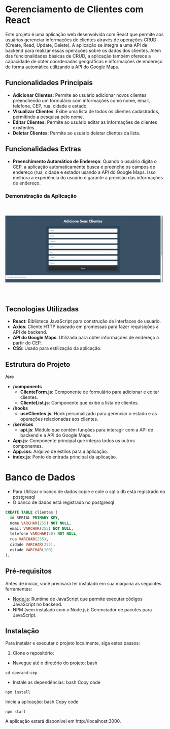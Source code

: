 # Gerenciamento de Clientes com React

Este projeto é uma aplicação web desenvolvida com React que permite aos usuários gerenciar informações de clientes através de operações CRUD (Create, Read, Update, Delete). A aplicação se integra a uma API de backend para realizar essas operações sobre os dados dos clientes. Além das funcionalidades básicas de CRUD, a aplicação também oferece a capacidade de obter coordenadas geográficas e informações de endereço de forma automática utilizando a API do Google Maps.

## Funcionalidades Principais

- **Adicionar Clientes**: Permite ao usuário adicionar novos clientes preenchendo um formulário com informações como nome, email, telefone, CEP, rua, cidade e estado.
- **Visualizar Clientes**: Exibe uma lista de todos os clientes cadastrados, permitindo a pesquisa pelo nome.
- **Editar Clientes**: Permite ao usuário editar as informações de clientes existentes.
- **Deletar Clientes**: Permite ao usuário deletar clientes da lista.

## Funcionalidades Extras

- **Preenchimento Automático de Endereço**: Quando o usuário digita o CEP, a aplicação automaticamente busca e preenche os campos de endereço (rua, cidade e estado) usando a API do Google Maps. Isso melhora a experiência do usuário e garante a precisão das informações de endereço.

### Demonstração da Aplicação
![Demonstração da Aplicação](./client/images/demo.gif)

## Tecnologias Utilizadas

- **React**: Biblioteca JavaScript para construção de interfaces de usuário.
- **Axios**: Cliente HTTP baseado em promessas para fazer requisições à API de backend.
- **API do Google Maps**: Utilizada para obter informações de endereço a partir do CEP.
- **CSS**: Usado para estilização da aplicação.



## Estrutura do Projeto

**/src**
- **/components**
  - **ClienteForm.js**: Componente de formulário para adicionar e editar clientes.
  - **ClienteList.js**: Componente que exibe a lista de clientes.
- **/hooks**
  - **useClientes.js**: Hook personalizado para gerenciar o estado e as operações relacionadas aos clientes.
- **/services**
  - **api.js**: Módulo que contém funções para interagir com a API de backend e a API do Google Maps.
- **App.js**: Componente principal que integra todos os outros componentes.
- **App.css**: Arquivo de estilos para a aplicação.
- **index.js**: Ponto de entrada principal da aplicação.


# Banco de Dados

 - Para Utilizar o banco de dados copie e cole o sql o db está registrado no postgresql 
  - O banco de dados está registrado no postgresql
 
  ``` SQL
  CREATE TABLE clientes (
    id SERIAL PRIMARY KEY,
    nome VARCHAR(255) NOT NULL,
    email VARCHAR(255) NOT NULL,
    telefone VARCHAR(20) NOT NULL,
    rua VARCHAR(255),
    cidade VARCHAR(255),
    estado VARCHAR(100)
);
```



## Pré-requisitos

Antes de iniciar, você precisará ter instalado em sua máquina as seguintes ferramentas:

- [Node.js](https://nodejs.org/en/): Runtime de JavaScript que permite executar códigos JavaScript no backend.
- NPM (vem instalado com o Node.js): Gerenciador de pacotes para JavaScript.

## Instalação

Para instalar e executar o projeto localmente, siga estes passos:

1. Clone o repositório:



- Navegue até o diretório do projeto:
bash
```Copy code
cd operand-cep
```
- Instale as dependências:
bash
Copy code
```
npm install
```
Inicie a aplicação:
bash
Copy code
```
npm start
```

A aplicação estará disponível em http://localhost:3000.